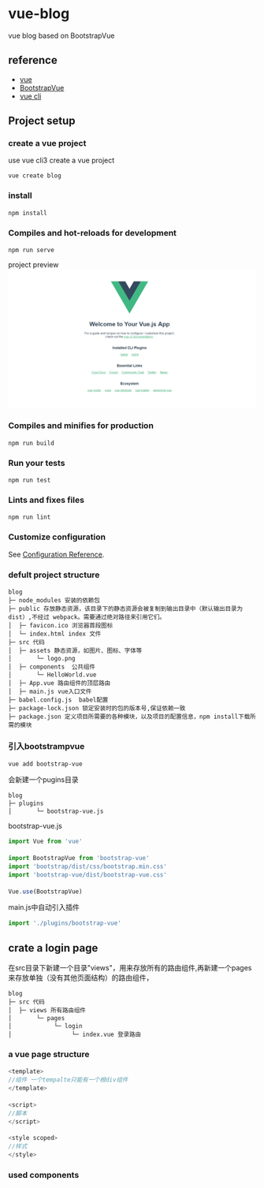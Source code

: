 # vue-blog
vue blog based on BootstrapVue
## reference 
- [vue](https://cn.vuejs.org/index.html)
- [BootstrapVue](https://bootstrap-vue.js.org/docs/)
- [vue cli ](https://cli.vuejs.org/)

## Project setup
### create a vue project 
use vue cli3 create a vue project 
```
vue create blog
```
### install 
```
npm install
```

### Compiles and hot-reloads for development
```
npm run serve
```
project preview 
![hello vue](image/hello.png)
### Compiles and minifies for production
```
npm run build
```

### Run your tests
```
npm run test
```

### Lints and fixes files
```
npm run lint
```

### Customize configuration
See [Configuration Reference](https://cli.vuejs.org/config/).


###  defult project structure
```
blog
├─ node_modules 安装的依赖包
├─ public 存放静态资源，该目录下的静态资源会被复制到输出目录中（默认输出目录为dist）,不经过 webpack。需要通过绝对路径来引用它们。
│  ├─ favicon.ico 浏览器首段图标 
│  └─ index.html index 文件
├─ src 代码
│  ├─ assets 静态资源，如图片、图标、字体等
│       └─ logo.png
│  ├─ components  公共组件
│       └─ HelloWorld.vue
│  ├─ App.vue 路由组件的顶层路由
│  ├─ main.js vue入口文件
├─ babel.config.js  babel配置
├─ package-lock.json 锁定安装时的包的版本号,保证依赖一致
├─ package.json 定义项目所需要的各种模块，以及项目的配置信息，npm install下载所需的模块
```
### 引入bootstrampvue 
```
vue add bootstrap-vue
```
会新建一个pugins目录
```
blog
├─ plugins
│       └─ bootstrap-vue.js
```

bootstrap-vue.js
```js
import Vue from 'vue'

import BootstrapVue from 'bootstrap-vue'
import 'bootstrap/dist/css/bootstrap.min.css'
import 'bootstrap-vue/dist/bootstrap-vue.css'

Vue.use(BootstrapVue)

```

main.js中自动引入插件
```js
import './plugins/bootstrap-vue'
```
## crate a login page 
在src目录下新建一个目录"views"，用来存放所有的路由组件,再新建一个pages来存放单独（没有其他页面结构）的路由组件，
```
blog
├─ src 代码
│  ├─ views 所有路由组件
│       └─ pages
│            └─ login
│                 └─ index.vue 登录路由

```
### a vue page structure 
```js
<template>
//组件 一个tempalte只能有一个根div组件
</template>

<script>
//脚本
</script>

<style scoped>
//样式
</style>
```
### used components
